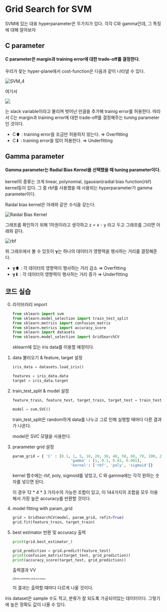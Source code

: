 # Grid Search for SVM

SVM에 있는 대표 hyperparameter은 두가지가 있다. 각각 C와 gamma인데, 그 특징에 대해 알아보자



## C parameter

#### C parameter은 margin과 training error에 대한 trade-off를 결정한다.



우리가 찾는 hyper-plane에서 cost-function은 다음과 같이 나타낼 수 있다.

![SVM_4](https://user-images.githubusercontent.com/84625523/124224313-5d060e80-db40-11eb-8b2b-86459b44a12c.gif)

여기서 

![](https://user-images.githubusercontent.com/84625523/124376597-bf971000-dce2-11eb-9b92-5312f6014887.png)

는 slack variable이라고 불리며 벗어난 만큼을 추가해 trainig error를 허용한다.
따라서 C는 margin과 training error에 대한 trade-off를 결정해주는 tuning parameter인 것이다.

* C⬆︎ : training error을 조금만 허용하지 않는다. ⇒ Overfitting
* C⬇︎ : training error을 많이 허용한다. ⇒ Underfitting



## Gamma parameter

#### Gamma parameter는 Radial Bias Kernel을 선택했을 때 tuning parameter이다.



kernel의 종류는 크게 linear, polynomial, (gausian)radial bias function(rbf) kernel등이 있다. 그 중 rbf를 사용했을 때 사용되는 hyperparameter가 gamma parameter이다.

Raidal bias kernel은 아래와 같은 수식을 갖는다.

![Raidal Bias Kernel](https://user-images.githubusercontent.com/84625523/124376936-44cef480-dce4-11eb-98cd-bb96634964b4.png)



그래프를 확인하기 위해 1차원이라고 생각하고 z = x - y 라고 두고 그래프를 그리면 아래와 같다.

![rbf](https://user-images.githubusercontent.com/84625523/124377054-fa01ac80-dce4-11eb-89f7-0ea02b76e513.png)

위 그래프에서 볼 수 있듯이 𝛄는 하나의 데이터가 영향력을 행사하는 거리를 결정해준다.

* 𝛄⬆︎ : 각 데이터의 영향력이 행사하는 거리 감소 ⇒ Overfitting
* 𝛄⬇︎ : 각 데이터의 영향력이 행사하는 거리 증가 ⇒ Underfitting





## 코드 실습



0. 라이브러리 import

   ```python
   from sklearn import svm
   from sklearn.model_selection import train_test_split
   from sklearn.metrics import confusion_matrix
   from sklearn.metrics import accuracy_score
   from sklearn import datasets
   from sklearn.model_selection import GridSearchCV
   ```

   sklearn에 있는 iris data를 이용할 예정이다.



1. data 불러오기 & feature, target 설정

   ```python
   iris_data = datasets.load_iris()
   
   features = iris_data.data
   target = iris_data.target
   ```



2. train_test_split & model 설정

   ```python
   feature_train, feature_test, target_train, target_test = train_test_split(features, target, test_size=0.3)
   
   model = svm.SVC()
   ```

   train_test_split은 random하게 data를 나누고 그로 인해 실행할 때마다 다른 결과가 나온다.

   model은 SVC 모델을 사용한다.



3. prarameter grid 설정

   ```python
   param_grid = { 'C' : [0.1, 1, 5, 10, 20, 30, 40, 50, 60, 70, 100, 200], 
   							 'gamma' : [1, 0.1, 0.01, 0.001], 
   							 'kernel': ['rbf', 'poly', 'sigmoid']}
   
   ```

   kernel 함수에는 rbf, poly, sigmoid를 넣었고,
   C 와 gamma에는 각각 원하는 숫자를 넣으면 된다.

   이 경우 12 * 4 * 3 가지수의 가능한 조합이 있고, 이 144가지의 조합을 모두 이용해서 가장 높은 accuracy를 반환할 것이다.



4. model fitting with param_grid

   ```python
   grid = GridSearchCV(model, param_grid, refit=True)
   grid.fit(feature_train, target_train)
   ```



5. best estimator 반환 및 accuracy 출력

   ```python
   print(grid.best_estimator_)
   
   grid_prediction = grid.predict(feature_test)
   print(confusion_matrix(target_test, grid_prediction))
   print(accuracy_score(target_test, grid_prediction))
   ```

   출력결과 VV

   <img src="https://user-images.githubusercontent.com/84625523/124377666-0affed00-dce8-11eb-89ef-5b74c77956ac.png" alt="best_estimator_and_accuracy" style="zoom:50%;" />

   이 결과는 출력할 때마다 다르게 나올 것이다.





Iris dataset은 sample 수도 적고, 분류가 잘 되도록 가공되어있는 데이터이다. 그렇기에 높은 정확도 값이 나올 수 있다.